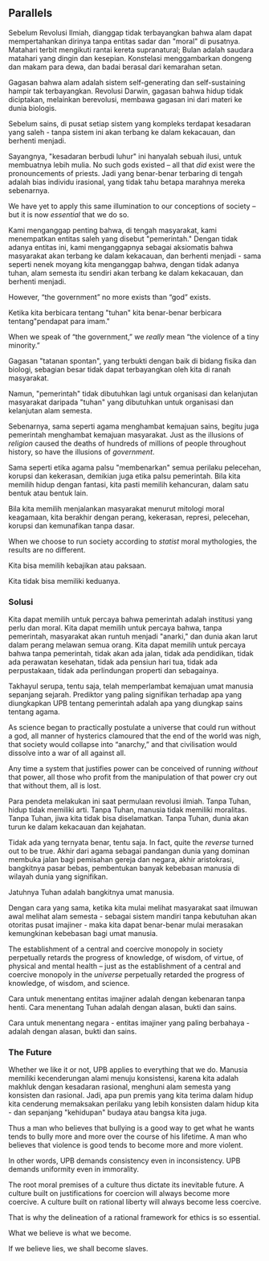 ## Parallels

Sebelum Revolusi Ilmiah, dianggap tidak terbayangkan bahwa alam dapat mempertahankan dirinya tanpa entitas sadar dan "moral" di pusatnya. Matahari terbit mengikuti rantai kereta supranatural; Bulan adalah saudara matahari yang dingin dan kesepian. Konstelasi menggambarkan dongeng dan makam para dewa, dan badai berasal dari kemarahan setan.

Gagasan bahwa alam adalah sistem self-generating dan self-sustaining hampir tak terbayangkan. Revolusi Darwin, gagasan bahwa hidup tidak diciptakan, melainkan berevolusi, membawa gagasan ini dari materi ke dunia biologis.

Sebelum sains, di pusat setiap sistem yang kompleks terdapat kesadaran yang saleh - tanpa sistem ini akan terbang ke dalam kekacauan, dan berhenti menjadi.

Sayangnya, "kesadaran berbudi luhur" ini hanyalah sebuah ilusi, untuk membuatnya lebih mulia. No such gods existed – all that *did* exist were the pronouncements of priests. Jadi yang benar-benar terbaring di tengah adalah bias individu irasional, yang tidak tahu betapa marahnya mereka sebenarnya.

We have yet to apply this same illumination to our conceptions of society – but it is now *essential* that we do so.

Kami menganggap penting bahwa, di tengah masyarakat, kami menempatkan entitas saleh yang disebut "pemerintah." Dengan tidak adanya entitas ini, kami menganggapnya sebagai aksiomatis bahwa masyarakat akan terbang ke dalam kekacauan, dan berhenti menjadi - sama seperti nenek moyang kita menganggap bahwa, dengan tidak adanya tuhan, alam semesta itu sendiri akan terbang ke dalam kekacauan, dan berhenti menjadi.

However, “the government” no more exists than “god” exists.

Ketika kita berbicara tentang "tuhan" kita benar-benar berbicara tentang"pendapat para imam."

When we speak of “the government,” we *really* mean “the violence of a tiny minority.”

Gagasan "tatanan spontan", yang terbukti dengan baik di bidang fisika dan biologi, sebagian besar tidak dapat terbayangkan oleh kita di ranah masyarakat.

Namun, "pemerintah" tidak dibutuhkan lagi untuk organisasi dan kelanjutan masyarakat daripada "tuhan" yang dibutuhkan untuk organisasi dan kelanjutan alam semesta.

Sebenarnya, sama seperti agama menghambat kemajuan sains, begitu juga pemerintah menghambat kemajuan masyarakat. Just as the illusions of *religion* caused the deaths of hundreds of millions of people throughout history, so have the illusions of *government*.

Sama seperti etika agama palsu "membenarkan" semua perilaku pelecehan, korupsi dan kekerasan, demikian juga etika palsu pemerintah. Bila kita memilih hidup dengan fantasi, kita pasti memilih kehancuran, dalam satu bentuk atau bentuk lain.

Bila kita memilih menjalankan masyarakat menurut mitologi moral keagamaan, kita berakhir dengan perang, kekerasan, represi, pelecehan, korupsi dan kemunafikan tanpa dasar.

When we choose to run society according to *statist* moral mythologies, the results are no different.

Kita bisa memilih kebajikan atau paksaan.

Kita tidak bisa memiliki keduanya.

### Solusi

Kita dapat memilih untuk percaya bahwa pemerintah adalah institusi yang perlu dan moral. Kita dapat memilih untuk percaya bahwa, tanpa pemerintah, masyarakat akan runtuh menjadi "anarki," dan dunia akan larut dalam perang melawan semua orang. Kita dapat memilih untuk percaya bahwa tanpa pemerintah, tidak akan ada jalan, tidak ada pendidikan, tidak ada perawatan kesehatan, tidak ada pensiun hari tua, tidak ada perpustakaan, tidak ada perlindungan properti dan sebagainya.

Takhayul serupa, tentu saja, telah memperlambat kemajuan umat manusia sepanjang sejarah. Prediktor yang paling signifikan terhadap apa yang diungkapkan UPB tentang pemerintah adalah apa yang diungkap sains tentang agama.

As science began to practically postulate a universe that could run without a god, all manner of hysterics clamoured that the end of the world was nigh, that society would collapse into “anarchy,” and that civilisation would dissolve into a war of all against all.

Any time a system that justifies power can be conceived of running *without* that power, all those who profit from the manipulation of that power cry out that without them, all is lost.

Para pendeta melakukan ini saat permulaan revolusi ilmiah. Tanpa Tuhan, hidup tidak memiliki arti. Tanpa Tuhan, manusia tidak memiliki moralitas. Tanpa Tuhan, jiwa kita tidak bisa diselamatkan. Tanpa Tuhan, dunia akan turun ke dalam kekacauan dan kejahatan.

Tidak ada yang ternyata benar, tentu saja. In fact, quite the *reverse* turned out to be true. Akhir dari agama sebagai pandangan dunia yang dominan membuka jalan bagi pemisahan gereja dan negara, akhir aristokrasi, bangkitnya pasar bebas, pembentukan banyak kebebasan manusia di wilayah dunia yang signifikan.

Jatuhnya Tuhan adalah bangkitnya umat manusia.

Dengan cara yang sama, ketika kita mulai melihat masyarakat saat ilmuwan awal melihat alam semesta - sebagai sistem mandiri tanpa kebutuhan akan otoritas pusat imajiner - maka kita dapat benar-benar mulai merasakan kemungkinan kebebasan bagi umat manusia.

The establishment of a central and coercive monopoly in society perpetually retards the progress of knowledge, of wisdom, of virtue, of physical and mental health – just as the establishment of a central and coercive monopoly in the *universe* perpetually retarded the progress of knowledge, of wisdom, and science.

Cara untuk menentang entitas imajiner adalah dengan kebenaran tanpa henti. Cara menentang Tuhan adalah dengan alasan, bukti dan sains.

Cara untuk menentang negara - entitas imajiner yang paling berbahaya - adalah dengan alasan, bukti dan sains.

### The Future

Whether we like it or not, UPB applies to everything that we do. Manusia memiliki kecenderungan alami menuju konsistensi, karena kita adalah makhluk dengan kesadaran rasional, menghuni alam semesta yang konsisten dan rasional. Jadi, apa pun premis yang kita terima dalam hidup kita cenderung memaksakan perilaku yang lebih konsisten dalam hidup kita - dan sepanjang "kehidupan" budaya atau bangsa kita juga.

Thus a man who believes that bullying is a good way to get what he wants tends to bully more and more over the course of his lifetime. A man who believes that violence is good tends to become more and more violent.

In other words, UPB demands consistency even in inconsistency. UPB demands uniformity even in immorality.

The root moral premises of a culture thus dictate its inevitable future. A culture built on justifications for coercion will always become more coercive. A culture built on rational liberty will always become less coercive.

That is why the delineation of a rational framework for ethics is so essential.

What we believe is what we become.

If we believe lies, we shall become slaves.